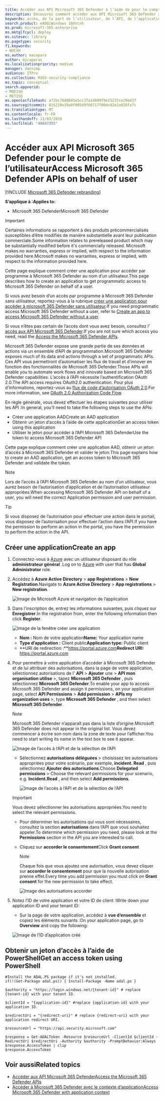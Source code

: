 ```yaml
---
title: Accéder aux API Microsoft 365 Defender à l’aide de pour le compte de l’utilisateur
description: Découvrez comment accéder aux API Microsoft 365 Defender à l’aide de pour le compte de l’utilisateur
keywords: accès, de la part de l’utilisateur, de l’API, de l’application, de l’utilisateur, du jeton d’accès, du jeton
search.product: eADQiWindows 10XVcnh
ms.prod: microsoft-365-enterprise
ms.mktglfcycl: deploy
ms.sitesec: library
ms.pagetype: security
f1.keywords:
- NOCSH
ms.author: macapara
author: mjcaparas
ms.localizationpriority: medium
manager: dansimp
audience: ITPro
ms.collection: M365-security-compliance
ms.topic: conceptual
search.appverid:
- MOE150
- MET150
ms.openlocfilehash: a72bc7648045e5cc37a1d899f9e15237ce29ed37
ms.sourcegitcommit: 815229e39a0f905d9f06717f00dc82e2a028fa7c
ms.translationtype: MT
ms.contentlocale: fr-FR
ms.lasthandoff: 11/03/2020
ms.locfileid: "48847355"
---
```

# <a name="access-microsoft-365-defender-apis-on-behalf-of-user"></a><span data-ttu-id="bb8eb-104">Accéder aux API Microsoft 365 Defender pour le compte de l’utilisateur</span><span class="sxs-lookup"><span data-stu-id="bb8eb-104">Access Microsoft 365 Defender APIs on behalf of user</span></span>

[!INCLUDE [Microsoft 365 Defender rebranding](../includes/microsoft-defender.md)]


<span data-ttu-id="bb8eb-105">**S’applique à :**</span><span class="sxs-lookup"><span data-stu-id="bb8eb-105">**Applies to:**</span></span>
- <span data-ttu-id="bb8eb-106">Microsoft 365 Defender</span><span class="sxs-lookup"><span data-stu-id="bb8eb-106">Microsoft 365 Defender</span></span>

>[!IMPORTANT] 
><span data-ttu-id="bb8eb-107">Certaines informations se rapportent à des produits précommercialisés susceptibles d’être modifiés de manière substantielle avant leur publication commerciale.</span><span class="sxs-lookup"><span data-stu-id="bb8eb-107">Some information relates to prereleased product which may be substantially modified before it's commercially released.</span></span> <span data-ttu-id="bb8eb-108">Microsoft makes no warranties, express or implied, with respect to the information provided here.</span><span class="sxs-lookup"><span data-stu-id="bb8eb-108">Microsoft makes no warranties, express or implied, with respect to the information provided here.</span></span>


<span data-ttu-id="bb8eb-109">Cette page explique comment créer une application pour accéder par programme à Microsoft 365 Defender au nom d’un utilisateur.</span><span class="sxs-lookup"><span data-stu-id="bb8eb-109">This page describes how to create an application to get programmatic access to Microsoft 365 Defender on behalf of a user.</span></span>

<span data-ttu-id="bb8eb-110">Si vous avez besoin d’un accès par programme à Microsoft 365 Defender sans utilisateur, reportez-vous à la rubrique [créer une application pour accéder à microsoft 365 Defender sans utilisateur](api-create-app-web.md).</span><span class="sxs-lookup"><span data-stu-id="bb8eb-110">If you need programmatic access Microsoft 365 Defender without a user, refer to [Create an app to access Microsoft 365 Defender without a user](api-create-app-web.md).</span></span>

<span data-ttu-id="bb8eb-111">Si vous n’êtes pas certain de l’accès dont vous avez besoin, consultez l' [accès aux API Microsoft 365 Defender](api-access.md).</span><span class="sxs-lookup"><span data-stu-id="bb8eb-111">If you are not sure which access you need, read the [Access the Microsoft 365 Defender APIs](api-access.md).</span></span>

<span data-ttu-id="bb8eb-112">Microsoft 365 Defender expose une grande partie de ses données et actions via un ensemble d’API de programmation.</span><span class="sxs-lookup"><span data-stu-id="bb8eb-112">Microsoft 365 Defender exposes much of its data and actions through a set of programmatic APIs.</span></span> <span data-ttu-id="bb8eb-113">Ces API vous permettront d’automatiser les flux de travail et d’innover en fonction des fonctionnalités de Microsoft 365 Defender.</span><span class="sxs-lookup"><span data-stu-id="bb8eb-113">Those APIs will enable you to automate work flows and innovate based on Microsoft 365 Defender capabilities.</span></span> <span data-ttu-id="bb8eb-114">L’accès à l’API nécessite l’authentification OAuth 2.0.</span><span class="sxs-lookup"><span data-stu-id="bb8eb-114">The API access requires OAuth2.0 authentication.</span></span> <span data-ttu-id="bb8eb-115">Pour plus d’informations, reportez-vous au [flux de code d’autorisation OAuth 2,0](https://docs.microsoft.com/azure/active-directory/develop/active-directory-v2-protocols-oauth-code).</span><span class="sxs-lookup"><span data-stu-id="bb8eb-115">For more information, see [OAuth 2.0 Authorization Code Flow](https://docs.microsoft.com/azure/active-directory/develop/active-directory-v2-protocols-oauth-code).</span></span>

<span data-ttu-id="bb8eb-116">En règle générale, vous devez effectuer les étapes suivantes pour utiliser les API :</span><span class="sxs-lookup"><span data-stu-id="bb8eb-116">In general, you’ll need to take the following steps to use the APIs:</span></span>
- <span data-ttu-id="bb8eb-117">Créer une application AAD</span><span class="sxs-lookup"><span data-stu-id="bb8eb-117">Create an AAD application</span></span>
- <span data-ttu-id="bb8eb-118">Obtenir un jeton d’accès à l’aide de cette application</span><span class="sxs-lookup"><span data-stu-id="bb8eb-118">Get an access token using this application</span></span>
- <span data-ttu-id="bb8eb-119">Utiliser le jeton pour accéder à l’API Microsoft 365 Defender</span><span class="sxs-lookup"><span data-stu-id="bb8eb-119">Use the token to access Microsoft 365 Defender API</span></span>

<span data-ttu-id="bb8eb-120">Cette page explique comment créer une application AAD, obtenir un jeton d’accès à Microsoft 365 Defender et valider le jeton.</span><span class="sxs-lookup"><span data-stu-id="bb8eb-120">This page explains how to create an AAD application, get an access token to Microsoft 365 Defender and validate the token.</span></span>

>[!NOTE]
> <span data-ttu-id="bb8eb-121">Lors de l’accès à l’API Microsoft 365 Defender au nom d’un utilisateur, vous aurez besoin de l’autorisation d’application et de l’autorisation utilisateur appropriées.</span><span class="sxs-lookup"><span data-stu-id="bb8eb-121">When accessing Microsoft 365 Defender API on behalf of a user, you will need the correct Application permission and user permission.</span></span>


>[!TIP]
> <span data-ttu-id="bb8eb-122">Si vous disposez de l’autorisation pour effectuer une action dans le portail, vous disposez de l’autorisation pour effectuer l’action dans l’API.</span><span class="sxs-lookup"><span data-stu-id="bb8eb-122">If you have the permission to perform an action in the portal, you have the permission to perform the action in the API.</span></span>

## <a name="create-an-app"></a><span data-ttu-id="bb8eb-123">Créer une application</span><span class="sxs-lookup"><span data-stu-id="bb8eb-123">Create an app</span></span>

1. <span data-ttu-id="bb8eb-124">Connectez-vous à [Azure](https://portal.azure.com) avec un utilisateur disposant du rôle **administrateur général** .</span><span class="sxs-lookup"><span data-stu-id="bb8eb-124">Log on to [Azure](https://portal.azure.com) with user that has **Global Administrator** role.</span></span>

2. <span data-ttu-id="bb8eb-125">Accédez à **Azure Active Directory**  >  **app Registrations**  >  **New Registration**.</span><span class="sxs-lookup"><span data-stu-id="bb8eb-125">Navigate to **Azure Active Directory** > **App registrations** > **New registration**.</span></span> 

   ![Image de Microsoft Azure et navigation de l’application](../../media/atp-azure-new-app2.png)

3. <span data-ttu-id="bb8eb-127">Dans l’inscription de, entrez les informations suivantes, puis cliquez sur **Enregistrer**.</span><span class="sxs-lookup"><span data-stu-id="bb8eb-127">In the registration from, enter the following information then click **Register**.</span></span>

   ![Image de la fenêtre créer une application](../../media/nativeapp-create2.PNG)

   - <span data-ttu-id="bb8eb-129">**Nom :** Nom de votre application</span><span class="sxs-lookup"><span data-stu-id="bb8eb-129">**Name:** Your application name</span></span>
   - <span data-ttu-id="bb8eb-130">**Type d’application :** Client public</span><span class="sxs-lookup"><span data-stu-id="bb8eb-130">**Application type:** Public client</span></span>
   - <span data-ttu-id="bb8eb-131">**URI de redirection :**https://portal.azure.com</span><span class="sxs-lookup"><span data-stu-id="bb8eb-131">**Redirect URI:** https://portal.azure.com</span></span>

4. <span data-ttu-id="bb8eb-132">Pour permettre à votre application d’accéder à Microsoft 365 Defender et de lui attribuer des autorisations, dans la page de votre application, sélectionnez autorisations de l' **API**  >  **Ajouter** une  >  **API mon organisation utilise** >, tapez **Microsoft 365 Defender** , puis sélectionnez **Microsoft 365 Defender**.</span><span class="sxs-lookup"><span data-stu-id="bb8eb-132">To enable your app to access Microsoft 365 Defender and assign it permissions, on your application page, select **API Permissions** > **Add permission** > **APIs my organization uses** >, type **Microsoft 365 Defender** , and then select **Microsoft 365 Defender**.</span></span>

    >[!NOTE]
    > <span data-ttu-id="bb8eb-133">Microsoft 365 Defender n’apparaît pas dans la liste d’origine.</span><span class="sxs-lookup"><span data-stu-id="bb8eb-133">Microsoft 365 Defender does not appear in the original list.</span></span> <span data-ttu-id="bb8eb-134">Vous devez commencer à écrire son nom dans la zone de texte pour l’afficher.</span><span class="sxs-lookup"><span data-stu-id="bb8eb-134">You need to start writing its name in the text box to see it appear.</span></span>

      ![Image de l’accès à l’API et de la sélection de l’API](../../media/apis-in-my-org-tab.PNG)

    - <span data-ttu-id="bb8eb-136">Sélectionnez **autorisations déléguées** > choisissez les autorisations appropriées pour votre scénario, par exemple, **incident. Read** , puis sélectionnez **Ajouter des autorisations**.</span><span class="sxs-lookup"><span data-stu-id="bb8eb-136">Choose **Delegated permissions** > Choose the relevant permissions for your scenario, e.g. **Incident.Read** , and then select **Add permissions**.</span></span>

      ![Image de l’accès à l’API et de la sélection de l’API](../../media/request-api-permissions-delegated.PNG)

     >[!IMPORTANT]
     ><span data-ttu-id="bb8eb-138">Vous devez sélectionner les autorisations appropriées.</span><span class="sxs-lookup"><span data-stu-id="bb8eb-138">You need to select the relevant permissions.</span></span> 

    -  <span data-ttu-id="bb8eb-139">Pour déterminer les autorisations qui vous sont nécessaires, consultez la section **autorisations** dans l’API que vous souhaitez appeler.</span><span class="sxs-lookup"><span data-stu-id="bb8eb-139">To determine which permission you need, please look at the **Permissions** section in the API you are interested to call.</span></span>

    - <span data-ttu-id="bb8eb-140">Cliquez sur **accorder le consentement**</span><span class="sxs-lookup"><span data-stu-id="bb8eb-140">Click **Grant consent**</span></span>

      >[!NOTE]
      ><span data-ttu-id="bb8eb-141">Chaque fois que vous ajoutez une autorisation, vous devez cliquer sur **accorder le consentement** pour que la nouvelle autorisation prenne effet.</span><span class="sxs-lookup"><span data-stu-id="bb8eb-141">Every time you add permission you must click on **Grant consent** for the new permission to take effect.</span></span>

      ![Image des autorisations accorder](../../media/grant-consent-delegated.PNG)

6. <span data-ttu-id="bb8eb-143">Notez l’ID de votre application et votre ID de client :</span><span class="sxs-lookup"><span data-stu-id="bb8eb-143">Write down your application ID and your tenant ID:</span></span>

   - <span data-ttu-id="bb8eb-144">Sur la page de votre application, accédez à **vue d’ensemble** et copiez les éléments suivants :</span><span class="sxs-lookup"><span data-stu-id="bb8eb-144">On your application page, go to **Overview** and copy the following:</span></span>

   ![Image de l’ID d’application créé](../../media/app-and-tenant-ids.png)


## <a name="get-an-access-token-using-powershell"></a><span data-ttu-id="bb8eb-146">Obtenir un jeton d’accès à l’aide de PowerShell</span><span class="sxs-lookup"><span data-stu-id="bb8eb-146">Get an access token using PowerShell</span></span>

```
#Install the ADAL.PS package if it's not installed.
if(!(Get-Package adal.ps)) { Install-Package -Name adal.ps }

$authority = "https://login.windows.net/{tenant-id}" # replace {tenant-id} with your tenant ID.

$clientId = "{application-id}" #replace {application-id} with your application ID.

$redirectUri = "{redirect-uri}" # replace {redirect-uri} with your application redirect URI.

$resourceUrl = "https://api.security.microsoft.com"

$response = Get-ADALToken -Resource $resourceUrl -ClientId $clientId -RedirectUri $redirectUri -Authority $authority -PromptBehavior:Always
$response.AccessToken | clip
$response.AccessToken
```

## <a name="related-topics"></a><span data-ttu-id="bb8eb-147">Voir aussi</span><span class="sxs-lookup"><span data-stu-id="bb8eb-147">Related topics</span></span>
- [<span data-ttu-id="bb8eb-148">Accéder aux API Microsoft 365 Defender</span><span class="sxs-lookup"><span data-stu-id="bb8eb-148">Access the Microsoft 365 Defender APIs</span></span>](api-access.md)
- [<span data-ttu-id="bb8eb-149">Accéder à Microsoft 365 Defender avec le contexte d’application</span><span class="sxs-lookup"><span data-stu-id="bb8eb-149">Access  Microsoft 365 Defender with application context</span></span>](api-create-app-web.md)
